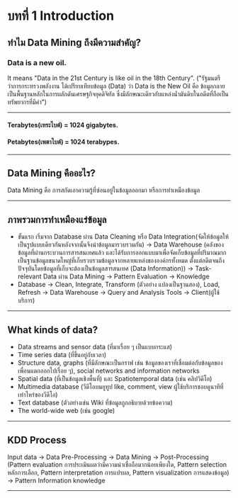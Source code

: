 # บทที่ 1 Introduction
## ทำไม Data Mining ถึงมีความสำคัญ?
### Data is a new oil. 
It means "Data in the 21st Century is like oil in the 18th Century". ("รัฐมนตรีว่าการกระทรวงพลังงาน ได้เปรียบเทียบข้อมูล (Data) ว่า Data is the New Oil คือ ข้อมูลกลายเป็นพื้นฐานหลักในการผลักดันเศรษฐกิจยุคดิจิทัล ซึ่งมีลักษณะเดียวกับแหล่งน้ำมันดิบในอดีตที่ถือเป็นทรัพยากรที่มีค่า")
- - -
#### Terabytes(เทระไบต์) = 1024 gigabytes.
#### Petabytes(เพตาไบต์) = 1024 terabypes.
- - -
## Data Mining คืออะไร?
Data Mining คือ การสกัดเอาความรู้ที่ซ่อนอยู่ในข้อมูลออกมา หรือการทำเหมืองข้อมูล 
- - -
## ภาพรวมการทำเหมืองแร่ข้อมูล
* ขั้นแรก เริ่มจาก Database ผ่าน Data Cleaning หรือ Data Integration(จัดให้ข้อมูลให้เป็นรูปแบบเดียวกันหลังจากนั้นจึงนำข้อมูลมารวบรวมกัน) -> Data Warehouse (คลังของข้อมูลที่ผ่านกระบวนการสารสนเทศแล้ว และได้รับการออกแบบมาเพื่อจัดเก็บข้อมูลที่ปริมาณมาก เป็นฐานข้อมูลขนาดใหญ่ที่เก็บรวบรวมข้อมูลจากหลายแหล่งขององค์กรทั้งหมด ตั้งแต่อดีตจนถึงปัจจุบันโดยข้อมูลที่เก็บจะต้องเป็นข้อมูลสารสนเทศ (Data Information)) -> Task-relevant Data ผ่าน Data Mining -> Pattern Evaluation -> Knowledge
* Database -> Clean, Integrate, Transform (ตัวอย่าง แปลงเป็นฐานสอง), Load, Refresh -> Data Warehouse -> Query and Analysis Tools -> Client(ผู้ใช้บริการ)
- - -
## What kinds of data?
  * Data streams and sensor data (ที่มาเรื่อย ๆ เป็นแบบกระแส)
  * Time series data (ที่ขึ้นอยู่กับเวลา)
  * Structure data, graphs (ที่มีลักษณะเป็นกราฟ เช่น ข้อมูลของเราที่เชื่อมต่อกับข้อมูลของเพื่อนแตกออกไปเรื่อย ๆ), social networks and information networks
  * Spatial data (ที่เป็นข้อมูลเชิงพื้นที่) และ Spatiotemporal data (เช่น คลิปวิดีโอ)
  * Multimedia database (วีดีโอบนยูทูป like, comment, view ผู้ใช้บริการชอบดูนาทีที่เท่าไหร่ของวีดีโอ)
  * Text database (ตัวอย่างเช่น Wiki ที่ข้อมูลถูกอธิบายด้วยข้อความ)
  * The world-wide web (เช่น google)
- - -
## KDD Process
Input data -> Data Pre-Processing -> Data Mining -> Post-Processing (Pattern evaluation การประเมินผลว่ามีความน่าเชื่อถือมากน้อยเพียงใด, Pattern selection หลักการเลือก, Pattern interpretation การแปรผล, Pattern visualization การแสดงข้อมูล) -> Pattern Information knowledge 
- - - 
 
